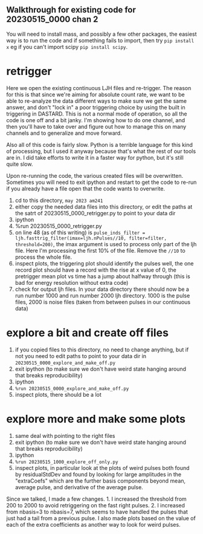 ## Walkthrough for existing code for 20230515_0000 chan 2

You will need to install mass, and possibly a few other packages, the easiest way is to run the code and if something fails to import, then try `pip install x` eg if you can't import scipy `pip install scipy`.

# retrigger
Here we open the existing continuous LJH files and re-trigger. The reason for this is that since we're aiming for absolute count rate, we want to be able to re-analyze the data different ways to make sure we get the same answer, and don't "lock in" a poor triggering choice by using the built in triggering in DASTARD. This is not a normal mode of operation, so all the code is one off and a bit janky. I'm showing how to do one channel, and then you'll have to take over and figure out how to manage this on many channels and to generalize and move forward.

Also all of this code is fairly slow. Python is a terrible language for this kind of processing, but I used it anyway because that's what the rest of our tools are in. I did take efforts to write it in a faster way for python, but it's still quite slow.

Upon re-running the code, the various created files will be overwritten. Sometimes you will need to exit ipython and restart to get the code to re-run if you already have a file open that the code wants to overwrite.

1. cd to this directory, `may 2023 am241`
2. either copy the needed data files into this directory, or edit the paths at the satrt of 20230515_0000_retrigger.py to point to your data dir
2. ipython
3. %run 20230515_0000_retrigger.py
4. on line 48 (as of this writing) is `pulse_inds_filter = ljh.fasttrig_filter(imax=ljh.nPulses//10, filter=filter, threshold=200)`, the imax argument is used to process only part of the ljh file. Here I'm processing the first 10% of the file. Remove the `//10` to process the whole file. 
5. inspect plots, the triggering plot should identify the pulses well, the one record plot should have a record with the rise at x value of 0, the pretrigger mean plot vs time has a jump about halfway through (this is bad for energy resolution without extra code)
6. check for output ljh files. In your data directory there should now be a run number 1000 and run number 2000 ljh directory. 1000 is the pulse files, 2000 is noise files (taken from between pulses in our continuous data)

# explore a bit and create off files

1. if you copied files to this directory, no need to change anything, but if not you need to edit paths to point to your data dir in `20230515_0000_explore_and_make_off.py`
2. exit ipython (to make sure we don't have weird state hanging around that breaks reproducibility)
3. ipython
4. `%run 20230515_0000_explore_and_make_off.py`
5. inspect plots, there should be a lot

# explore more and make some plots
1. same deal with pointing to the right files
2. exit ipython (to make sure we don't have weird state hanging around that breaks reproducibility)
3. ipython
4. `%run 20230515_1000_explore_off_only.py`
5. inspect plots, in particular look at the plots of weird pulses both found by residualStdDev and found by looking for large amplitudes in the "extraCoefs" which are the further basis components beyond mean, average pulse, and derivative of the average pulse. 

Since we talked, I made a few changes. 1. I increased the threshold from 200 to 2000 to avoid retriggering on the fast right pulses. 2. I increased from nbasis=3 to nbasis=7, which seems to have handled the pulses that just had a tail from a previous pulse. I also made plots based on the value of each of the extra coefficients as another way to look for weird pulses.